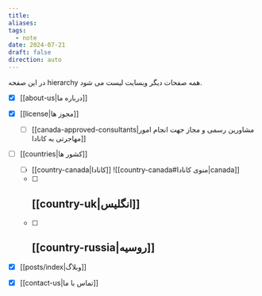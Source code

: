 ```yaml
---
title: 
aliases: 
tags:
  - note
date: 2024-07-21
draft: false
direction: auto
---
```


در این صفحه hierarchy همه صفحات دیگر وبسایت لیست می شود. 

- [x] [[about-us|درباره ما]]
- [x] [[license|مجوز ها]]
	- [ ] [[canada-approved-consultants|مشاورین رسمی و مجاز جهت انجام امور مهاجرتی به کانادا]]
- [ ] [[countries|کشور ها]]
	- [ ] [[country-canada|کانادا]]
		![[country-canada#منوی کانادا|canada]]
	- [ ] [[country-uk|انگلیس]]
		- 
	- [ ] [[country-russia|روسیه]]
		- 
- [x] [[posts/index|وبلاگ]]
- [x] [[contact-us|تماس با ما]]


